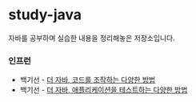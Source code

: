 # study-java

자바를 공부하며 실습한 내용을 정리해놓은 저장소입니다.

### 인프런

- 백기선 - [더 자바, 코드를 조작하는 다양한 방법](더-자바-코드를-조작하는-다양한-방법)
- 백기선 - [더 자바, 애플리케이션을 테스트하는 다양한 방법](더-자바-애플리케이션을-테스트하는-다양한-방법)
